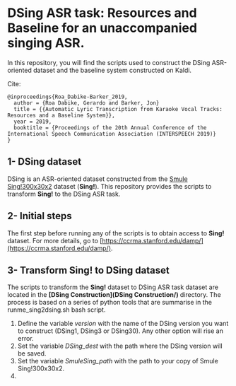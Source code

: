# DSing ASR task: Resources and Baseline for an unaccompanied singing ASR.

In this repository, you will find the scripts used to construct the DSing ASR-oriented dataset
and the baseline system constructed on Kaldi.  

Cite:
```
@inproceedings{Roa_Dabike-Barker_2019,  
  author = {Roa Dabike, Gerardo and Barker, Jon}  
  title = {{Automatic Lyric Transcription from Karaoke Vocal Tracks: Resources and a Baseline System}},  
  year = 2019,  
  booktitle = {Proceedings of the 20th Annual Conference of the International Speech Communication Association (INTERSPEECH 2019)}  
}
```

## 1- DSing dataset

DSing is an ASR-oriented dataset constructed from the [Smule Sing!300x30x2](https://ccrma.stanford.edu/damp/) dataset (**Sing!**).
This repository provides the scripts to transform **Sing!** to the DSing ASR task. 

## 2- Initial steps

The first step before running any of the scripts is to obtain access to **Sing!** dataset.
For more details, go to  [https://ccrma.stanford.edu/damp/](https://ccrma.stanford.edu/damp/).   


## 3- Transform Sing! to DSing dataset

The scripts to transform the **Sing!** dataset to DSing ASR task dataset are located in the **[DSing Construction](DSing Construction/)** directory.
The process is based on a series of python tools that are summarise in the runme_sing2dsing.sh bash script.

1. Define the variable *version* with the name of the DSing version you want to construct (DSing1, DSing3 or DSing30).
Any other option will rise an error.
2. Set the variable *DSing_dest* with the path where the DSing version will be saved.
3. Set the variable *SmuleSing_path* with the path to your copy of Smule Sing!300x30x2.
4. 

 